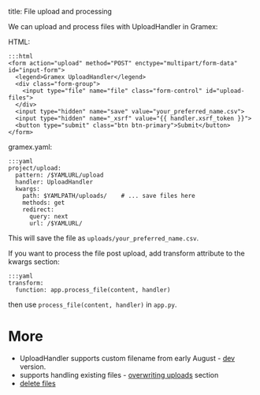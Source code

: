 title: File upload and processing

We can upload and process files with UploadHandler in Gramex:

HTML:

    :::html
    <form action="upload" method="POST" enctype="multipart/form-data" id="input-form">
      <legend>Gramex UploadHandler</legend>
      <div class="form-group">
        <input type="file" name="file" class="form-control" id="upload-files">
      </div>
      <input type="hidden" name="save" value="your_preferred_name.csv">
      <input type="hidden" name="_xsrf" value="{{ handler.xsrf_token }}">
      <button type="submit" class="btn btn-primary">Submit</button>
    </form>

gramex.yaml:

    :::yaml
    project/upload:
      pattern: /$YAMLURL/upload
      handler: UploadHandler
      kwargs:
        path: $YAMLPATH/uploads/    # ... save files here
        methods: get
        redirect:
          query: next
          url: /$YAMLURL/

This will save the file as `uploads/your_preferred_name.csv`.

If you want to process the file post upload, add transform attribute to the kwargs section:

    :::yaml
    transform:
      function: app.process_file(content, handler)

then use `process_file(content, handler)` in `app.py`.

More
====

- UploadHandler supports custom filename from early August - [dev](https://code.gramener.com/s.anand/gramex/tree/dev) version.
- supports handling existing files - [overwriting uploads](../uploadhandler/#overwriting-uploads) section 
- [delete files](../uploadhandler/#upload-deletion)
